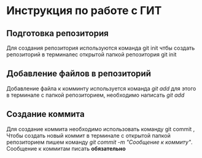 # Инструкция по работе с ГИТ

## Подготовка репозитория
Для создания репозитория используются команда git init чтбы создать репозиторий в терминалес открытой папкой репозитория git init 


## Добавление файлов в репозиторий 

Добавление файла к комминту используется команда *git add* для этого в терминале с папкой репозиторием, необходимо написать *git add <name>*  

## Создание коммита
Для создание коммита необходимо использовать команду git commit , Чтобы создать новый коммит в терминале с открытой папкой репозиторием пишем команду *git commit -m "Сообщение к коммиту"*. Сообщение к коммитам писать **обязательно**


